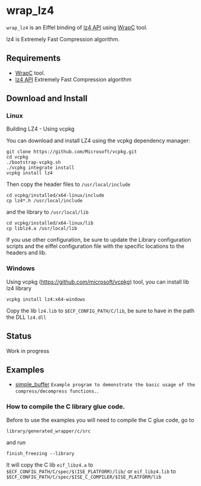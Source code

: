 # wrap_lz4
`wrap_lz4` is an Eiffel binding of [lz4 API](https://github.com/lz4/lz4) 
using [WrapC](https://github.com/eiffel-wrap-c/WrapC) tool.

lz4 is Extremely Fast Compression algorithm. 


## Requirements 

*  [WrapC](https://github.com/eiffel-wrap-c/WrapC) tool.
*  [lz4 API](https://github.com/lz4/lz4) Extremely Fast Compression algorithm


## Download and  Install

### Linux
Building LZ4 - Using vcpkg

You can download and install LZ4 using the vcpkg dependency manager:

	git clone https://github.com/Microsoft/vcpkg.git
	cd vcpkg
	./bootstrap-vcpkg.sh
	./vcpkg integrate install
	vcpkg install lz4
	
Then copy the header files to `/usr/local/include` 
	

	cd vcpkg/installed/x64-linux/include
	cp lz4*.h /usr/local/include

and the library to `/usr/local/lib`

	cd vcpkg/installed/x64-linux/lib
	cp liblz4.a /usr/local/lib


If you use other configuration, be sure to update the Library configuration scripts and the eiffel configuration file
with the specific locations to the headers and lib.

### Windows

Using vcpkg (https://github.com/microsoft/vcpkg) tool, you can install lib lz4 library

	vcpkg install lz4:x64-windows

Copy the lib `lz4.lib` to `$ECF_CONFIG_PATH/C/lib`, be sure to have in the path the DLL `lz4.dll`	

## Status

Work in progress


## Examples

* [simple_buffer](examples/simple_buffer)   `Example program to demonstrate the basic usage of the compress/decompress functions.`.


### How to compile the C library glue code.

Before to use the examples you will need to compile the C glue code, go to 

	library/generated_wrapper/c/src 

and run

	finish_freezing --library

It will copy the C lib `eif_libz4.a` to `$ECF_CONFIG_PATH/C/spec/$(ISE_PLATFORM)/lib/` or `eif_libz4.lib` to `$ECF_CONFIG_PATH/C/spec/$ISE_C_COMPILER/$ISE_PLATFORM/lib`

